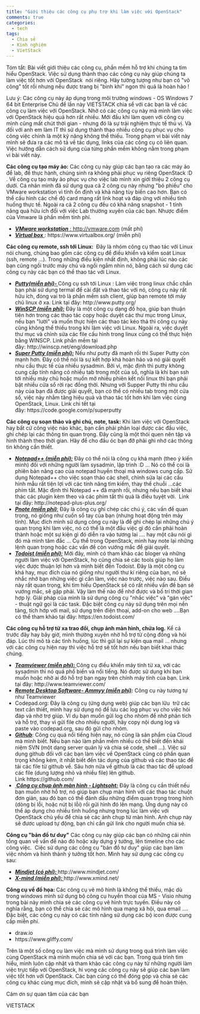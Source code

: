 ```yaml
---
title: "Giới thiệu các công cụ phụ trợ khi làm việc với OpenStack"
comments: true
categories: 
  - tech
tags: 
  - Chia sẻ
  - Kinh nghiệm
  - VietStack
---
```

Tóm tắt: Bài viết giới thiệu các công cụ, phần mềm hỗ trợ khi chúng ta tìm hiểu OpenStack. Việc sử dụng thành thạo các công cụ này giúp chúng ta làm việc tốt hơn với OpenStack  nói riêng. Hãy tưởng tượng như bạn có "võ công" tốt rồi nhưng nếu được trang bị "binh khí" ngon thì quả là hoàn hảo !

Lưu ý: Các công cụ này áp dụng trong môi trường windows - OS Windows 7 64 bit Enterprise<!--more-->
Chủ để lần này VIETSTACK chia sể với các bạn là về các công cụ làm việc với OpenStack. Nhờ có các công cụ này mà mình làm việc với OpenStack hiệu quả hơn rất nhiều. Mới đầu khi làm quen với công cụ mình cũng mất chút thời gian - nhưng đó là sự trải nghiệm thực tế thú vị. Và đối với anh em làm IT thì sử dụng thành thạo nhiều công cụ phục vụ cho công việc chính là một kỹ năng không thể thiếu. Trong phạm vi bài viết này mình sẽ đưa ra các mô tả về tác dụng, links của các công cụ có liên quan. Việc hướng dẫn cách sử dụng của từng phần mềm không nằm trong phạm vi bài viết này.

<strong>Các công cụ tạo máy ảo:</strong>
Các công cụ này giúp các bạn tạo ra các máy ảo để lab, để thực hành, chúng sinh ra không phải phục vụ riêng OpenStack :D . Về công cụ tạo máy ảo phục vụ cho việc lab mình xin giới thiệu 2 công cụ dưới. Cá nhân mình đã sử dụng qua cả 2 công cụ này nhưng "bỏ phiếu" cho VMware workstation vì tính ổn định và khả năng tùy biến cao hơn. Bạn có thể cấu hình các chế độ card mạng rất link hoạt và đáp ứng với nhiều tình huống thực tế. Ngoài ra cả 2 công cụ đều có khả năng snapshot - 1 tính năng quá hữu ích đối với việc Lab thường xuyên của các bạn. Nhược điểm của Vmware là phần mềm tính phí.
<ul>
	<li><a href="//vmware.com"><em><strong>VMware workstation</strong> </em></a><a href="http://vmware.com">: http://vmware.com</a> (mất phí)</li>
	<li><a href="//www.virtualbox.org/"><em><strong>Virtual box</strong> </em></a>: https://www.virtualbox.org/ (miễn phí)</li>
</ul>
<strong>Các công cụ remote, ssh tới Linux: </strong>
Đây là nhóm công cụ thao tác với Linux nói chung, chúng bao gồm các công cụ để điều khiển và kiểm soát Linux (ssh, remote ...). Trong những điều kiện nhất định, không phải lúc nào các bạn cũng ngồi trước máy chủ và ngồi ngắm nhìn nó, bằng cách sử dụng các công cụ này các bạn có thể thao tác với Linux.
<ul>
	<li><em><strong><a href="http://www.putty.org/">Putty(miễn phí)- </a></strong></em>Công cụ ssh tới Linux : Làm việc trong linux chắc chắn bạn phải sử dụng termal để cài đặt và thao tác với nó, công cụ này rất hữu ích, đóng vai trò là phần mềm ssh client, giúp bạn remote tới máy chủ linux ở xa. Link tại đây: http://www.putty.org/</li>
	<li><em><strong><a href="http://winscp.net/eng/download.php">WinSCP (miễn phí):</a></strong></em> Đây là một công cụ dạng đồ họa, giúp bạn thuận tiên hơn trong các thao tác copy hoặc duyệt các thư mục trong Linux, nếu bạn "lười" và muốn thực hiện các thao tác kéo thả thì công cụ này cũng không thể thiếu trong khi làm việc với Linux. Ngoài ra, việc duyệt thư mục và chỉnh sửa các file cấu hình trong linux cũng có thể thực hiện bằng WINSCP. Link phần mềm tại đây: http://winscp.net/eng/download.php</li>
	<li><a href="https://code.google.com/p/superputty/"><em><strong>Super Putty (miễn phí):</strong></em></a> Nếu như putty đã mạnh rồi thì Super Putty còn mạnh hơn. Đây có thể nói là sự kết hợp khá hoàn hảo và nó giải quyết nhu cầu thực tế của nhiều sysadmin. Bởi vì, mặc định thì putty không cung cấp tính năng có nhiều tab trong một của sổ, nghĩa là khi bạn ssh tới nhiều máy chủ hoặc muốn mở nhiều phiên kết nối linux thì bạn phải bật nhiều cửa sổ rời rạc đồng thời. Nhưng với Supper Putty thì nhu cầu này của bạn đã được giải quyết, bạn có thể có nhiều tab trong một cửa sổ, việc này nhằm tăng hiệu quả và thao tác tốt hơn khi làm việc cùng OpenStack, Linux. Link chi tết tại đây: https://code.google.com/p/superputty</li>
</ul>
<strong>Các công cụ soạn thảo và ghi chú, note, task:</strong>
Khi làm việc với OpenStack hay bất cứ công việc nào khác, bạn cần phải phân loại được các đầu việc, ghi chép lại các thông tin quan trọng. Đây cũng là một thói quen nên tập và hình thành theo thời gian. Hãy để cho đầu óc bạn đỡ phải ghi nhớ các thông tin không cần thiết.
<ul>
	<li><a href="http://notepad-plus-plus.org/"><em><strong>Notepad++ (miễn phí):</strong></em></a> Đây có thể nói là công cụ khá mạnh (theo ý kiến mình) đối với những người làm sysadmin, lập trình :D ... Nó có thể coi là phiên bản nâng cao của notepad huyền thoại mà windows cung cấp. Sử dụng Notepad++ cho việc soạn thảo các shell, chỉnh sửa lại các cấu hình mẫu rất tiện lợi với các tính năng tìm kiếm, thay thế chuỗi ...các phím tắt. Mặc định thì Notepad ++ đã mạnh rồi, nhưng nếu bạn biết khai thác các plugin kèm theo và các phím tắt thì quả là điều tuyệt vời.  Link tại đây: http://notepad-plus-plus.org/</li>
	<li><a href="http://pnotes.sourceforge.net/"><em><strong>Pnote (miễn phí)</strong></em>:</a> Đây là công cụ ghi chép các chú ý, các vấn đề quan trọng, nó giống như cuốn sổ tay của bạn (nhưng hoạt động trên máy tính). Mục đích mình sử dụng công cụ này là để ghi chép lại những chú ý quan trọng khi làm việc, nó có thể là một đầu việc gì đó cần phải hoàn thành hoặc một sự kiện gì đó diễn ra vào tương lai .... hay một câu nói gì đó mà mình tâm đắc ... Cụ thể trong OpenStack, mình hay note lại những lệnh quan trọng hoặc các vấn đề còn vướng mắc để giải quyết.</li>
	<li><a href="https://en.todoist.com/"><em><strong>Todoist (miễn phí):</strong></em></a> Mới đây, mình có tham khảo các bloger và những người làm việc với OpenStack, họ cũng chia sẻ các tools giúp họ làm việc được thuận lợi hơn và mình biết đến Todoist. Đây là một công cụ khá hay, mục đích của nó giống như người thư kí riêng của bạn, nó sẽ nhắc nhở bạn những việc gì cần làm, việc nào trước, việc nào sau. Điều này rất quan trọng, khi tìm hiểu OpenStack sẽ có rất nhiều vấn đề bạn sẽ vướng mắc, sẽ gặp phải. Vậy làm thế nào để nhớ được và bố trí thời gian hợp lý. Giải pháp của mình là sử dụng công cụ "nhắc việc" và "gán việc" - thuật ngữ gọi là các task. Đặc biệt công cụ này sử dụng trên mọi nền tảng, tích hớp với mail, sử dụng trên điện thoại, add-on cho web ....Bạn có thể tham khảo tại đây: https://en.todoist.com/</li>
</ul>
<strong>Các công cụ hỗ trợ từ xa trao đổi, chụp ảnh màn hình, chứa log.</strong>
Kể cả trước đây hay bây giờ, mình thường xuyên nhờ hỗ trợ từ cộng đồng và hỏi đáp. Lúc thì mô tả các tình huống, lúc thì gửi lại sự kiện qua mail ... nhưng với các công cụ hiện nay thì việc hỗ trợ sẽ tốt hơn nếu bạn biết khai thác chúng.
<ul>
	<li><a href="http://www.teamviewer.com/"><em><strong>Teamviewer (miễn phí):</strong> </em></a>Công cụ điều khiển máy tính từ xa, với các sysadmin thì nó quá phổ biến và nổi tiếng. Nó được sử dụng khi bạn muốn hoặc nhờ ai đó hỗ trợ bạn ngay trên chính máy tính của bạn. Link tại đây: http://www.teamviewer.com/</li>
	<li><em><strong><a href="http://www.ammyy.com/en/">Remote Desktop Software- Ammyy (miễn phí)</a>:</strong></em> Công cụ này tương tự như Teamviewer</li>
	<li>Codepad.org: Đây là công cụ (ứng dụng web) giúp các bạn lữu  trữ các text cần thiết, mình hay sử dụng nó để lưu các log phục vụ cho việc hỏi đáp và nhờ trợ giúp. Ví dụ bạn muốn gửi log cho nhóm để nhờ phân tích và hỗ trợ, thay vì gửi file cho nhiều người, hãy copy nội dung log và paste vào codepad.org, sau đó gửi cho nhóm.</li>
	<li><a href="https://github.com/"><em><strong>Github</strong></em></a>: Công cụ quá nổi tiếng hiện nay, nó cũng là sản phẩm của Cloud mà mình biết. Nếu bạn nào làm phần mềm nhiều có thể biết đến khái niệm SVN (một dạng server quản lý và chia sẻ code, shell ...). Việc sử dụng github đối với các bạn làm việc về OpenStack cũng có phần quan trọng không kém, ít nhất biết đến tác dụng của github và các thao tác để tải các file từ github về. Sâu hơn nữa về github là các thao tác để upload các file (dung lượng nhỏ và nhiều file) lên github. Link https://github.com/</li>
	<li><strong><em><a href="http://app.prntscr.com/"> Công cụ chụp ảnh màn hình - Lightsoht:</a></em></strong> Đây là công cụ cần thiết nếu bạn muốn nhờ hỗ trợ, nó giúp bạn chụp màn hình với các thao tác chuột đơn giản, sau đó bạn có thể đánh dấu những điểm quan trọng trong hình (dòng bị lỗi, hoặc nút bị lỗi) rồi gửi hình đó lên mạng. Ứng dụng này có thể áp dụng cho nhiều tình huống nhưng trong lúc làm việc với OpenStack chủ yếu để chia sẻ các ảnh chụp từ màn hình. Anh chụp này sẽ đươc upload tự động, bạn chỉ cần gửi link cho người muốn chia sẻ.</li>
</ul>
<strong>Công cụ "bản đồ tư duy"</strong>
Các công cụ này giúp các bạn có những cái nhìn tổng quan về vấn đề nào đó hoặc xây dựng ý tưởng, lên timeline cho các công việc.  Ciệc sử dụng các công cụ "bản đồ tư duy" giúp các bạn làm việc nhóm và hình thành ý tưởng tốt hơn. Mình hay sử dụng các công cụ sau:
<ul>
	<li><a href="http://www.mindjet.com/"><em><strong>Mindjet (có phí): </strong></em></a>http://www.mindjet.com/</li>
	<li><a href="http://www.xmind.net/"><em><strong>X-mind (miễn phí): </strong></em></a>http://www.xmind.net/</li>
</ul>
<strong>Công cụ về đồ họa:
</strong>Các công cụ vẽ mô hình là không thể thiếu, mặc dù trong windows mình sử dụng bộ công cụ huyền thoại của MS - Visio nhưng trong bài này mình chia sẻ các công cụ vẽ hình trực tuyến. Điều này có nghĩa rằng, bạn có thể chia sẻ các mô hình qua mạng xã hội, qua email .... Đặc biệt, các công cụ này có các tính năng sử dụng các bộ icon được cung cấp miễn phí.
<ul>
	<li>draw.io</li>
	<li>https://www.gliffy.com/</li>
</ul>
Trên là một số công cụ làm việc mà mình sử dụng trong quá trình làm việc cùng OpenStack mà mình muốn chia sẻ với các bạn. Trong quá trình tìm hiểu, mình luôn cập nhật và tham khảo các công cụ này từ những người làm việc trực tiếp với OpenStack, hi vọng các công cụ này sẽ giúp các bạn làm việc tốt hơn với OpenStack. Các bạn cũng có thể đóng góp và chia sẻ các công cụ khác cùng mục đích, mình sẽ cập nhật và bổ sung để hoàn thiện.

Cám ơn sự quan tâm của các bạn

VIETSTACK

&nbsp;
